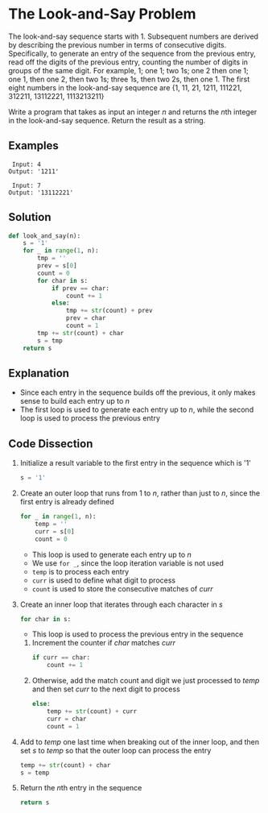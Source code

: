 # The Look-and-Say Problem
The look-and-say sequence starts with 1. Subsequent numbers are derived by describing the previous number in terms of consecutive digits. Specifically, to generate an entry of the sequence from the previous entry, read off the digits of the previous entry, counting the number of digits in groups of the same digit. For example, 1; one 1; two 1s; one 2 then one 1; one 1, then one 2, then two 1s; three 1s, then two 2s, then one 1. The first eight numbers in the look-and-say sequence are {1, 11, 21, 1211, 111221, 312211, 13112221, 1113213211}  
  
Write a program that takes as input an integer _n_ and returns the *n*th integer in the look-and-say sequence. Return the result as a string.
  
## Examples
```
 Input: 4
Output: '1211'

 Input: 7
Output: '13112221'
```
  
## Solution
```python
def look_and_say(n):
    s = '1'
    for _ in range(1, n):
        tmp = ''
        prev = s[0]
        count = 0
        for char in s:
            if prev == char:
                count += 1
            else:
                tmp += str(count) + prev
                prev = char
                count = 1     
        tmp += str(count) + char
        s = tmp
    return s
```
  
## Explanation
* Since each entry in the sequence builds off the previous, it only makes sense to build each entry up to _n_
* The first loop is used to generate each entry up to _n_, while the second loop is used to process the previous entry
  
## Code Dissection
1. Initialize a result variable to the first entry in the sequence which is '1'
    ```python
    s = '1'
    ```
2. Create an outer loop that runs from 1 to _n_, rather than just to _n_, since the first entry is already defined
    ```python
    for _ in range(1, n):
        temp = ''
        curr = s[0]
        count = 0
    ```
    * This loop is used to generate each entry up to _n_
    * We use ```for _```, since the loop iteration variable is not used
    * ```temp``` is to process each entry
    * ```curr``` is used to define what digit to process
    * ```count``` is used to store the consecutive matches of _curr_
3. Create an inner loop that iterates through each character in _s_
    ```python
    for char in s:
    ```
    * This loop is used to process the previous entry in the sequence

    1. Increment the counter if _char_ matches _curr_
        ```python
        if curr == char:
            count += 1
        ```
    2. Otherwise, add the match count and digit we just processed to _temp_ and then set _curr_ to the next digit to process
        ```python
        else:
            temp += str(count) + curr
            curr = char
            count = 1
        ```
4. Add to _temp_ one last time when breaking out of the inner loop, and then set _s_ to _temp_ so that the outer loop can process the entry
    ```python
    temp += str(count) + char
    s = temp
    ```
5. Return the *n*th entry in the sequence
    ```python
    return s
    ```